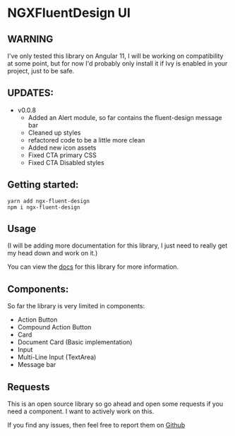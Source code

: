 # NGXFluentDesign UI

## WARNING

I've only tested this library on Angular 11, I will be working on compatibility at some point, but for now I'd probably only install it if Ivy is enabled in your project, just to be safe.

## UPDATES:
- v0.0.8
  - Added an Alert module, so far contains the fluent-design message bar
  - Cleaned up styles
  - refactored code to be a little more clean
  - Added new icon assets
  - Fixed CTA primary CSS 
  - Fixed CTA Disabled styles

## Getting started:

`yarn add ngx-fluent-design`\
`npm i ngx-fluent-design`

## Usage
(I will be adding more documentation for this library, I just need to really get my head down and work on it.)

You can view the [docs](https://ngx-fluent-design.mfwebdev.net/home) for this library for more information.

## Components:
So far the library is very limited in components:

- Action Button
- Compound Action Button
- Card
- Document Card (Basic implementation)
- Input 
- Multi-Line Input (TextArea)
- Message bar

## Requests

This is an open source library so go ahead and open some requests if you need a component. I want to actively work on this.

If you find any issues, then feel free to report them on [Github](https://github.com/Dud3core-webdev/ngx-fluent-design-ui)
